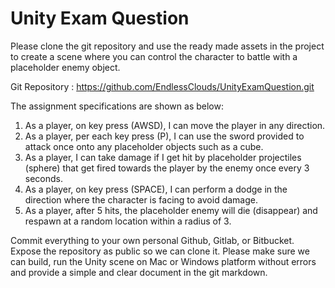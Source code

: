 # Unity Exam Question

Please clone the git repository and use the ready made assets in the project to create a scene where you can control the character to battle with a placeholder enemy object.

Git Repository : https://github.com/EndlessClouds/UnityExamQuestion.git

The assignment specifications are shown as below:

1) As a player, on key press (AWSD), I can move the player in any direction.
2) As a player, per each key press (P), I can use the sword provided to attack once onto any placeholder objects such as a cube.
3) As a player, I can take damage if I get hit by placeholder projectiles (sphere) that get fired towards the player by the enemy once every 3 seconds.
4) As a player, on key press (SPACE), I can perform a dodge in the direction where the character is facing to avoid damage.
5) As a player, after 5 hits, the placeholder enemy will die (disappear) and respawn at a random location within a radius of 3.

Commit everything to your own personal Github, Gitlab, or Bitbucket. Expose the repository as public so we can clone it. Please make sure we can build, run the Unity scene on Mac or Windows platform without errors and provide a simple and clear document in the git markdown.
